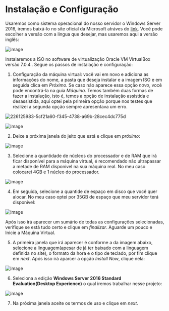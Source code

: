 # Instalação e Configuração

Usaremos como sistema operacional do nosso servidor o Windows Server 2016, iremos baixá-lo no site oficial da Microsoft atráves do [link](https://www.microsoft.com/pt-br/evalcenter/download-windows-server-2016). Você pode escolher a versão com a lingua que desejar, mas usaremos aqui a versão inglês:

![image](https://github.com/wendersoon/WindowsServer/assets/104470835/5def898c-d1f8-4c05-815b-a366f08d6bea)

Instalaremos a ISO no software de virtualização Oracle VM VirtualBox versão 7.0.4.. Segue os passos de instalação e configuração:

1. Configuração da máquina virtual: você vai em novo e adiciona as informações do nome, a pasta que deseja instalar e a imagem ISO e em seguida clica em *Próximo*. Se caso não aparece essa opção *novo*, você pode encontrá-la na guia *Máquina*. Temos também duas formas de fazer a instalação, isto é, temos a opção de instalação assistida e desassistida, aqui optei pela primeira opção porque nos testes que realizei a segunda opção sempre apresentava um erro.
 
![226125983-5cf21a60-f345-4738-a69b-28cec4dc775d](https://github.com/wendersoon/WindowsServer/assets/104470835/350f0aab-9248-494d-ad37-d73954c7fc65)

![image](https://github.com/wendersoon/WindowsServer/assets/104470835/fbec5e60-a475-44cd-ad9f-ccd35f7eb287)

2. Deixe a próxima janela do jeito que está e clique em *próximo*:

![image](https://github.com/wendersoon/WindowsServer/assets/104470835/2d75aa98-6a55-4e0c-9430-99959832d775)

3. Selecione a quantidade de núcleos do processador e de RAM que irá ficar disponível para a máquina virtual, é recomendado não ultrapassar a metade de RAM disponivel na sua máquina real. No meu caso colocarei 4GB e 1 núcleo do processador.

![image](https://github.com/wendersoon/WindowsServer/assets/104470835/a56a9c4d-efff-4c01-98ed-8358b47bc81f)

4. Em seguida, selecione a quantide de espaço em disco que você quer alocar. No meu caso optei por 35GB de espaço que meu servidor terá disponível:

![image](https://github.com/wendersoon/WindowsServer/assets/104470835/e2d12023-4db7-4736-87dc-a0c57ed601f1)

Após isso irá aparecer um sumário de todas as configurações selecionadas, verifique se está tudo certo e clique em *finalizar*. Aguarde um pouco e Inicie a Máquina Virtual.

5. A primeira janela que irá aparecer é conforme a da imagem abaixo, selecione a linguagem(apesar de já ter baixado com a linguagem definida no site), o formato da hora e o tipo de teclado, por fim clique em *next*. Após isso irá aparcer a opção *Install Now*, clique nela:

![image](https://github.com/wendersoon/WindowsServer/assets/104470835/2d6c4aa3-f101-45f3-9832-174ebc68acec)

6. Seleciona a edição **Windows Server 2016 Standard Evaluation(Desktop Experience)** o qual iremos trabalhar nesse projeto:

![image](https://github.com/wendersoon/WindowsServer/assets/104470835/0bc56e7a-e6f4-4e1d-bf6d-342bddc6dc98)

7. Na próxima janela aceite os termos de uso e clique em *next*.





